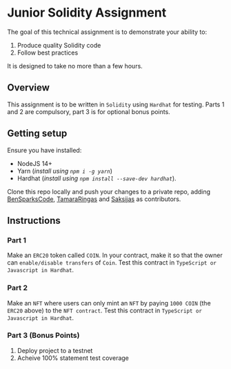 # Junior Solidity Assignment

The goal of this technical assignment is to demonstrate your ability to:

1. Produce quality Solidity code
2. Follow best practices

It is designed to take no more than a few hours. 

## Overview

This assignment is to be written in `Solidity` using `Hardhat` for testing. Parts 1 and 2 are compulsory, part 3 is for optional bonus points.

## Getting setup

Ensure you have installed:

* NodeJS 14+
* Yarn (_install using `npm i -g yarn`_)
* Hardhat (_install using `npm install --save-dev hardhat`_).  

Clone this repo locally and push your changes to a private repo, adding [BenSparksCode](https://github.com/BenSparksCode), [TamaraRingas](https://github.com/TamaraRingas) and [Saksijas](https://github.com/saksijas) as contributors.
 

## Instructions

### Part 1

Make an `ERC20` token called `COIN`. In your contract, make it so that the owner can `enable/disable transfers` of `Coin`. Test this contract in `TypeScript or Javascript in Hardhat`.

### Part 2

Make an `NFT` where users can only mint an `NFT` by paying `1000 COIN` (the `ERC20` above) to the `NFT contract`. Test this contract in `TypeScript or Javascript in Hardhat`.

### Part 3 (Bonus Points)
1. Deploy project to a testnet
2. Acheive 100% statement test coverage
